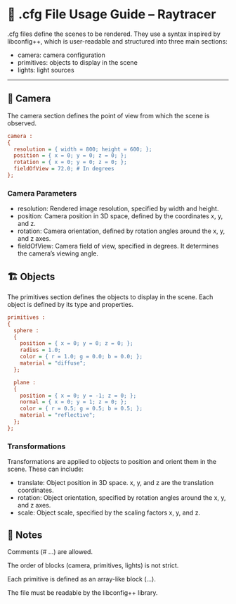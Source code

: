 # 🧾 .cfg File Usage Guide – Raytracer

.cfg files define the scenes to be rendered. They use a syntax inspired by libconfig++, which is user-readable and structured into three main sections:

- camera: camera configuration
- primitives: objects to display in the scene
- lights: light sources

---

## 🎥 Camera

The camera section defines the point of view from which the scene is observed.

```cfg
camera :
{
  resolution = { width = 800; height = 600; };
  position = { x = 0; y = 0; z = 0; };
  rotation = { x = 0; y = 0; z = 0; };
  fieldOfView = 72.0; # In degrees
};
```

### Camera Parameters

- resolution: Rendered image resolution, specified by width and height.
- position: Camera position in 3D space, defined by the coordinates x, y, and z.
- rotation: Camera orientation, defined by rotation angles around the x, y, and z axes.
- fieldOfView: Camera field of view, specified in degrees. It determines the camera’s viewing angle.

## 🏗️ Objects

The primitives section defines the objects to display in the scene. Each object is defined by its type and properties.

```cfg
primitives :
{
  sphere :
  {
    position = { x = 0; y = 0; z = 0; };
    radius = 1.0;
    color = { r = 1.0; g = 0.0; b = 0.0; };
    material = "diffuse";
  };

  plane :
  {
    position = { x = 0; y = -1; z = 0; };
    normal = { x = 0; y = 1; z = 0; };
    color = { r = 0.5; g = 0.5; b = 0.5; };
    material = "reflective";
  };
};
```

### Transformations

Transformations are applied to objects to position and orient them in the scene. These can include:

- translate: Object position in 3D space. x, y, and z are the translation coordinates.
- rotation: Object orientation, specified by rotation angles around the x, y, and z axes.
- scale: Object scale, specified by the scaling factors x, y, and z.

## 📌 Notes

Comments (# ...) are allowed.

The order of blocks (camera, primitives, lights) is not strict.

Each primitive is defined as an array-like block (...).

The file must be readable by the libconfig++ library.
